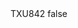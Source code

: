 <?xml version="1.0" encoding="UTF-8"?>
<CustomMetadata xmlns="http://soap.sforce.com/2006/04/metadata">
    <label>TXU842</label>
    <protected>false</protected>
</CustomMetadata>
